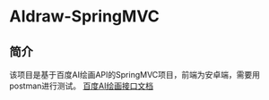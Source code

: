 # AIdraw-SpringMVC

## 简介
该项目是基于百度AI绘画API的SpringMVC项目，前端为安卓端，需要用postman进行测试。
[百度AI绘画接口文档](https://wenxin.baidu.com/wenxin/docs#Pl6llwf92)

